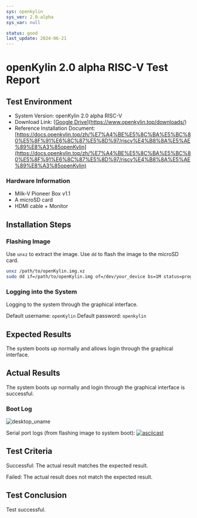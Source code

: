 ```yaml
---
sys: openkylin
sys_ver: 2.0-alpha
sys_var: null

status: good
last_update: 2024-06-21
---
```


# openKylin 2.0 alpha RISC-V Test Report

## Test Environment

- System Version: openKylin 2.0 alpha RISC-V
- Download Link: [[Google Drive](https://www.openkylin.top/downloads/)](https://www.openkylin.top/downloads/)
- Reference Installation Document: [https://docs.openkylin.top/zh/%E7%A4%BE%E5%8C%BA%E5%BC%80%E5%8F%91%E6%8C%87%E5%8D%97/riscv%E4%B8%8A%E5%AE%89%E8%A3%85openKylin](https://docs.openkylin.top/zh/%E7%A4%BE%E5%8C%BA%E5%BC%80%E5%8F%91%E6%8C%87%E5%8D%97/riscv%E4%B8%8A%E5%AE%89%E8%A3%85openKylin)


### Hardware Information

- Milk-V Pioneer Box v1.1
- A microSD card
- HDMI cable + Monitor

## Installation Steps

### Flashing Image

Use `unxz` to extract the image.
Use `dd` to flash the image to the microSD card.

```bash
unxz /path/to/openKylin.img.xz
sudo dd if=/path/to/openKylin.img of=/dev/your_device bs=1M status=progress
```

### Logging into the System

Logging to the system through the graphical interface.

Default username: `openKylin`
Default password: `openkylin`

## Expected Results

The system boots up normally and allows login through the graphical interface.

## Actual Results

The system boots up normally and login through the graphical interface is successful.

### Boot Log

![desktop_uname](./desktop_uname.png)

Serial port logs (from flashing image to system boot):
[![asciicast](https://asciinema.org/a/LrlBd3N4GZWvXRKHP8vikgTBF.svg)](https://asciinema.org/a/LrlBd3N4GZWvXRKHP8vikgTBF)

## Test Criteria

Successful: The actual result matches the expected result.

Failed: The actual result does not match the expected result.

## Test Conclusion

Test successful.
